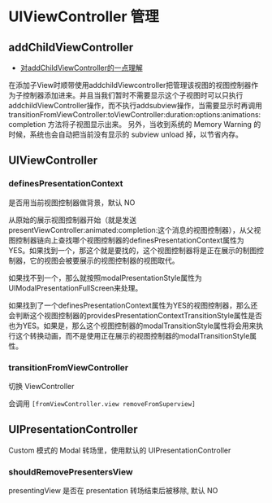 # UIViewController 管理

## addChildViewController

* [对addChildViewController的一点理解](https://www.jianshu.com/p/0d81ba13af37)

在添加子View时顺带使用addchildViewcontroller把管理该视图的视图控制器作为子控制器添加进来。并且当我们暂时不需要显示这个子视图时可以只执行addchildViewController操作，而不执行addsubview操作，当需要显示时再调用transitionFromViewController:toViewController:duration:options:animations:completion 方法将子视图显示出来。
另外，当收到系统的 Memory Warning 的时候，系统也会自动把当前没有显示的 subview unload 掉，以节省内存。

## UIViewController

### definesPresentationContext

是否用当前视图控制器做背景，默认 NO

从原始的展示视图控制器开始（就是发送presentViewController:animated:completion:这个消息的视图控制器），从父视图控制器链向上查找哪个视图控制器的definesPresentationContext属性为YES。如果找到一个，那这个就是要找的，这个视图控制器将是正在展示的制图控制器，它的视图会被要展示的视图控制器的视图取代。

如果找不到一个，那么就按照modalPresentationStyle属性为UIModalPresentationFullScreen来处理。

如果找到了一个definesPresentationContext属性为YES的视图控制器，那么还会判断这个视图控制器的providesPresentationContextTransitionStyle属性是否也为YES。如果是，那么这个视图控制器的modalTransitionStyle属性将会用来执行这个转换动画，而不是使用正在展示的视图控制器的modalTransitionStyle属性。

### transitionFromViewController

切换 ViewController

会调用 `[fromViewController.view removeFromSuperview]`

## UIPresentationController

Custom 模式的 Modal 转场里，使用默认的 UIPresentationController

### shouldRemovePresentersView

presentingView 是否在 presentation 转场结束后被移除, 默认 NO
